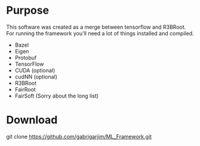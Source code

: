 # Purpose

This software was created as a merge between tensorflow and R3BRoot. For running the framework you'll need a lot of things installed and compiled.

- Bazel
- Eigen
- Protobuf
- TensorFlow
- CUDA (optional)
- cudNN (optional)
- R3BRoot
- FairRoot
- FairSoft
(Sorry about the long list)

# Download

git clone https://github.com/gabrigarjim/ML_Framework.git
